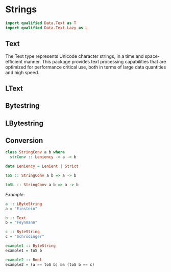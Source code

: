 Strings
=======

```haskell
import qualified Data.Text as T
import qualified Data.Text.Lazy as L
```

Text
----

The Text type represents Unicode character strings, in a time and space-efficient manner. This package provides text processing capabilities that are optimized for performance critical use, both in terms of large data quantities and high speed.

LText
-----

Bytestring
----------

LBytestring
-----------

Conversion
----------

```haskell
class StringConv a b where
  strConv :: Leniency -> a -> b

data Leniency = Lenient | Strict
```

```haskell
toS :: StringConv a b => a -> b
```

```haskell
toSL :: StringConv a b => a -> b
```

*Example*:

```haskell
a :: LByteString
a = "Einstein"

b :: Text
b = "Feynmann"

c :: ByteString
c = "Schrödinger"

example1 :: ByteString
example1 = toS b

example2 :: Bool
example2 = (a == toS b) && (toS b == c)
```
